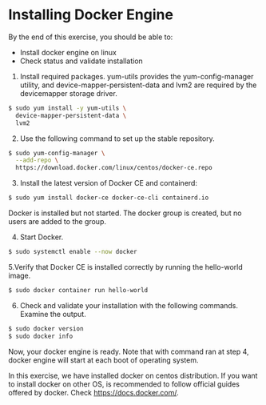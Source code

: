 # Installing Docker Engine

By the end of this exercise, you should be able to:

 - Install docker engine on linux
 - Check status and validate installation
 
 1. Install required packages. yum-utils provides the yum-config-manager utility, and device-mapper-persistent-data and lvm2 are required by the devicemapper storage driver.

```bash
$ sudo yum install -y yum-utils \
  device-mapper-persistent-data \
  lvm2
  ```
  
  2. Use the following command to set up the stable repository.
  
  ```bash
  $ sudo yum-config-manager \
    --add-repo \
    https://download.docker.com/linux/centos/docker-ce.repo
  ```
  
  
  3. Install the latest version of Docker CE and containerd:
  
  ```bash
  $ sudo yum install docker-ce docker-ce-cli containerd.io
  ```
  
  Docker is installed but not started. The docker group is created, but no users are added to the group.
  
  4. Start Docker.
  
  ```bash
 $ sudo systemctl enable --now docker
  ```
  
  5.Verify that Docker CE is installed correctly by running the hello-world image.
  
  ```bash
 $ sudo docker container run hello-world
  ```
  
  6. Check and validate your installation with the following commands. Examine the output.
  
  ```bash
  $ sudo docker version
  $ sudo docker info
  ```
  
  Now, your docker engine is ready. Note that with command ran at step 4, docker engine will start at each boot of operating     system.
  
  In this exercise, we have installed docker on centos distribution. If you want to install docker on other OS, is recommended   to follow official guides offered by docker. Check https://docs.docker.com/.
  
